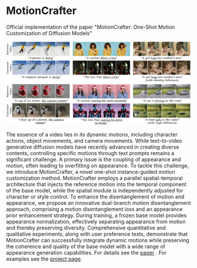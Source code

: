 # MotionCrafter
Official implementation of the paper "MotionCrafter: One-Shot Motion Customization of Diffusion Models"

<!-- ![teaser](./Images/teaser.png) -->
![teaser](./Images/teaser.png)

The essence of a video lies in its dynamic motions, including character actions, object movements, and camera movements. 
While text-to-video generative diffusion models have recently advanced in creating diverse contents, controlling specific motions through text prompts remains a significant challenge.
A primary issue is the coupling of appearance and motion, often leading to overfitting on appearance.
To tackle this challenge, we introduce MotionCrafter, a novel one-shot instance-guided motion customization method.
MotionCrafter employs a parallel spatial-temporal architecture that injects the reference motion into the temporal component of the base model, while the spatial module is independently adjusted for character or style control.
To enhance the disentanglement of motion and appearance, we propose an innovative dual-branch motion disentanglement approach, comprising a motion disentanglement loss and an appearance prior enhancement strategy.
During training, a frozen base model provides appearance normalization, effectively separating appearance from motion and thereby preserving diversity.
Comprehensive quantitative and qualitative experiments, along with user preference tests, demonstrate that MotionCrafter can successfully integrate dynamic motions while preserving the coherence and quality of the base model with a wide range of appearance generation capabilities.
For details see the [paper](http://arxiv.org/abs/2312.05288) .
For examples see the [project page](https://zyxelsa.github.io/homepage-motioncrafter/).
